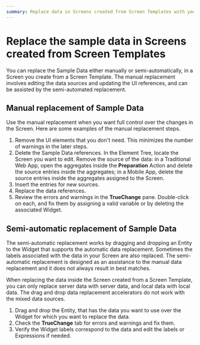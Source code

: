 ```yaml
---
summary: Replace data in Screens created from Screen Templates with your data. The replacement can be manual or semi-automatic.
---
```


# Replace the sample data in Screens created from Screen Templates

You can replace the Sample Data either manually or semi-automatically, in a Screen you create from a Screen Template. The manual replacement involves editing the data sources and updating the UI references, and can be assisted by the semi-automated replacement.

## Manual replacement of Sample Data

Use the manual replacement when you want full control over the changes in the Screen. Here are some examples of the manual replacement steps.

1. Remove the UI elements that you don't need. This minimizes the number of warnings in the later steps.
2. Delete the Sample Data references. In the Element Tree, locate the Screen you want to edit. Remove the source of the data: in a Traditional Web App, open the aggregates inside the **Preparation** Action and delete the source entries inside the aggregates; in a Mobile App, delete the source entries inside the aggregates assigned to the Screen.
3. Insert the entries for new sources.
4. Replace the data references.
5. Review the errors and warnings in the **TrueChange** pane. Double-click on each, and fix them by assigning a valid variable or by deleting the associated Widget.

## Semi-automatic replacement of Sample Data

The semi-automatic replacement works by dragging and dropping an Entity to the Widget that supports the automatic data replacement. Sometimes the labels associated with the data in your Screen are also replaced. The semi-automatic replacement is designed as an assistance to the manual data replacement and it does not always result in best matches. 

When replacing the data inside the Screen created from a Screen Template, you can only replace server data with server data, and local data with local data. The drag and drop data replacement accelerators do not work with the mixed data sources.

1. Drag and drop the Entity, that has the data you want to use over the Widget for which you want to replace the data.
2.  Check the **TrueChange** tab for errors and warnings and fix them.
3.  Verify the Widget labels correspond to the data and edit the labels or Expressions if needed.
